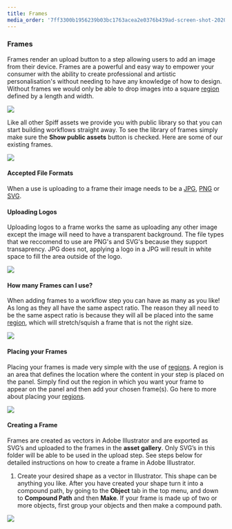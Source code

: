 ```yaml
---
title: Frames
media_order: '7ff3300b1956239b03bc1763acea2e0376b439ad-screen-shot-2020-04-09-at-73456-am.png,52d13c990d202f3f847a4187f8ac3d3f8de241e4-screen-shot-2020-04-09-at-73648-am-1.png,214f2b0cec7c75906e22c77a95ee7099474e0d9c-screen-shot-2020-04-08-at-115128-am.png,c1d9b295582e7498bf22a94a489ea9c929b7b9f4-screen-shot-2020-04-09-at-72223-am.png,9b0004b012dfbcaa4d3c83454af26438ad451229-screen-shot-2020-04-09-at-72600-am.png,Screen Shot 2020-09-25 at 2.42.20 pm.png,Screen Shot 2020-09-25 at 2.54.25 pm.png,Screen Shot 2020-09-25 at 2.50.35 pm.png,Screen Shot 2020-09-25 at 3.09.49 pm.png,png-700x342.jpg,Screen Shot 2020-09-25 at 3.16.08 pm.png,d2b700ea-26e5-443d-9e64-9c067b9e7954.png'
---
```


### Frames

Frames render an upload button to a step allowing users to add an image from their device. Frames are a powerful and easy way to empower your consumer with the ability to create professional and artistic personalisation's without needing to have any knowledge of how to design. Without frames we would only be able to drop images into a square [region](https://help.spiff.com.au/spiff-concepts/workflows/step-details/regions) defined by a length and width. 

![](https://help.spiff.com.au/user/pages/04.Spiff-Concepts/06.Asset-Library/02.frames/Screen%20Shot%202020-09-25%20at%202.50.35%20pm.png)

Like all other Spiff assets we provide you with public library so that you can start building workflows straight away. To see the library of frames simply make sure the **Show public assets** button is checked. Here are some of our existing frames.

![](https://help.spiff.com.au/user/pages/04.Spiff-Concepts/06.Asset-Library/02.frames/Screen%20Shot%202020-09-25%20at%202.42.20%20pm.png)


#### Accepted File Formats

When a use is uploading to a frame their image needs to be a [JPG](https://en.wikipedia.org/wiki/JPEG), [PNG](https://en.wikipedia.org/wiki/Portable_Network_Graphics) or [SVG](https://en.wikipedia.org/wiki/Scalable_Vector_Graphics).

#### Uploading Logos

Uploading logos to a frame works the same as uploading any other image except the image will need to have a transparent background. The file types that we reccomend to use are PNG's and SVG's because they support transaprency. JPG does not, applying a logo in a JPG will result in white space to fill the area outside of the logo.

![](https://help.spiff.com.au/user/pages/04.Spiff-Concepts/06.Asset-Library/02.frames/Screen%20Shot%202020-09-25%20at%203.16.08%20pm.png)

#### How many Frames can I use?

When adding frames to a workflow step you can have as many as you like! As long as they all have the same aspect ratio. The reason they all need to be the same aspect ratio is because they will all be placed into the same [region](https://help.spiff.com.au/spiff-concepts/workflows/step-details/regions), which will stretch/squish a frame that is not the right size.

![](https://help.spiff.com.au/user/pages/04.Spiff-Concepts/06.Asset-Library/02.frames/Screen%20Shot%202020-09-25%20at%202.54.25%20pm.png)

#### Placing your Frames

Placing your frames is made very simple with the use of [regions](https://help.spiff.com.au/spiff-concepts/workflows/step-details/regions). A region is an area that defines the location where the content in your step is placed on the panel. Simply find out the region in which you want your frame to appear on the panel and then add your chosen frame(s). Go here to more about placing your [regions](https://help.spiff.com.au/spiff-concepts/workflows/step-details/regions).

![](https://help.spiff.com.au/user/pages/04.Spiff-Concepts/06.Asset-Library/02.frames/Screen%20Shot%202020-09-25%20at%203.09.49%20pm.png)

#### Creating a Frame

Frames are created as vectors in Adobe Illustrator and are exported as SVG’s and uploaded to the frames in the **asset gallery**. Only SVG’s in this folder will be able to be used in the upload step. See steps below for detailed instructions on how to create a frame in Adobe Illustrator.

1. Create your desired shape as a vector in Illustrator. This shape can be anything you like. After you have created your shape turn it into a compound path, by going to the **Object** tab in the top menu, and down to **Compound Path** and then **Make**. If your frame is made up of two or more objects, first group your objects and then make a compound path.

![](https://help.spiff.com.au/user/pages/04.Spiff-Concepts/06.Asset-Library/02.frames/d2b700ea-26e5-443d-9e64-9c067b9e7954.png)
